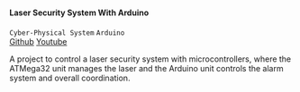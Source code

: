 #### **Laser Security System With Arduino**

`Cyber-Physical System` `Arduino`
<br><i class="fab fa-github"></i> [Github](https://github.com/fardinanam/Laser-Security-System-With-Arduino) <i class="fab fa-youtube"></i> [Youtube](https://www.youtube.com/watch?v=q3XVyX2HZ3A)

A project to control a laser security system with microcontrollers, where the ATMega32 unit manages the laser and the Arduino unit controls the alarm system and overall coordination.
